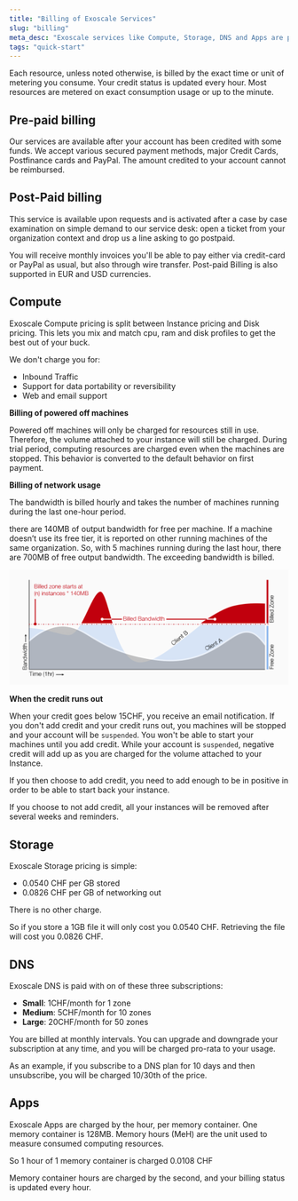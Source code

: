 ```yaml
---
title: "Billing of Exoscale Services"
slug: "billing"
meta_desc: "Exoscale services like Compute, Storage, DNS and Apps are pre-paid. Post paid billing is available upon request to our support and after case by case review."
tags: "quick-start"
---
```


Each resource, unless noted otherwise, is billed by the exact time or unit of
metering you consume.
Your credit status is updated every hour.
Most resources are metered on exact consumption usage or up to the minute.

## Pre-paid billing
Our services are available after your account has been credited with some funds.
We accept various secured payment methods, major Credit Cards, Postfinance
cards and PayPal.
The amount credited to your account cannot be reimbursed.

## Post-Paid billing
This service is available upon requests and is activated after a case by case
examination on simple demand to our service desk:
open a ticket from your organization context and drop us a line asking to go
postpaid.

You will receive monthly invoices you'll be able to pay either via credit-card
or PayPal as usual, but also through wire transfer. Post-paid Billing is also
supported in EUR and USD currencies.

## Compute
Exoscale Compute pricing is split between Instance pricing and Disk pricing.
This lets you mix and match cpu, ram and disk profiles to get the best out of
your buck.

We don't charge you for:
* Inbound Traffic
* Support for data portability or reversibility
* Web and email support

**Billing of powered off machines**

Powered off machines will only be charged for resources still in use.
Therefore, the volume attached to your instance will still be charged. During
trial period, computing resources are charged even when the machines are
stopped. This behavior is converted to the default behavior on first payment.

**Billing of network usage**

The bandwidth is billed hourly and takes the number of machines running during
the last one-hour period.

there are 140MB of output bandwidth for free per machine. If a machine doesn’t
use its free tier, it is reported on other running machines of the same
organization. So, with 5 machines running during the last hour, there are
700MB of free output bandwidth. The exceeding bandwidth is billed.

![bandwidth billing](../img/platform/picto-bandwidth-faq.svg)

**When the credit runs out**

When your credit goes below 15CHF, you receive an email notification. If you
don't add credit and your credit runs out, you machines will be stopped and your
account will be `suspended`. You won't be able to start your machines until you
add credit.
While your account is `suspended`, negative credit will add up as you are
charged for the volume attached to your Instance.

If you then choose to add credit, you need to add enough to be in positive in
order to be able to start back your instance.

If you choose to not add credit, all your instances will be removed after
several weeks and reminders.

## Storage
Exoscale Storage pricing is simple:

* 0.0540 CHF per GB stored
* 0.0826 CHF per GB of networking out

There is no other charge.

So if you store a 1GB file it will only cost you 0.0540 CHF. Retrieving the file
will cost you 0.0826 CHF.

## DNS
Exoscale DNS is paid with on of these three subscriptions:

* **Small**: 1CHF/month for 1 zone
* **Medium**: 5CHF/month for 10 zones
* **Large**: 20CHF/month for 50 zones

You are billed at monthly intervals.
You can upgrade and downgrade your subscription at any time, and you will be
charged pro-rata to your usage.

As an example, if you subscribe to a DNS plan for 10 days and then
unsubscribe, you will be charged 10/30th of the price.

## Apps
Exoscale Apps are charged by the hour, per memory container.
One memory container is 128MB.
Memory hours (MeH) are the unit used to measure consumed computing resources.

So 1 hour of 1 memory container is charged 0.0108 CHF

Memory container hours are charged by the second, and your billing status is
updated every hour.
